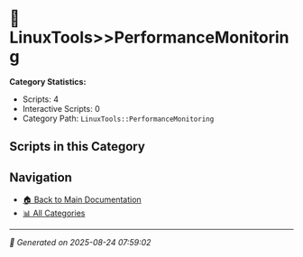 # 📁 LinuxTools>>PerformanceMonitoring

**Category Statistics:**
- Scripts: 4
- Interactive Scripts: 0
- Category Path: `LinuxTools::PerformanceMonitoring`

## Scripts in this Category


## Navigation

- [🏠 Back to Main Documentation](README.md)
- [📊 All Categories](README.md#-categories)

---

*📅 Generated on 2025-08-24 07:59:02*
